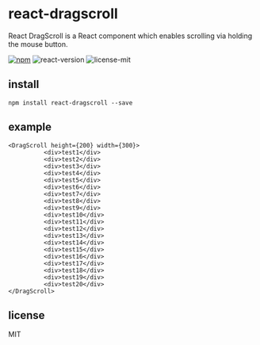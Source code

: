 # react-dragscroll
React DragScroll is a React component which enables scrolling via holding the mouse button.

[![npm](https://img.shields.io/npm/v/react-dragscroll.svg?maxAge=2592000?style=plastic)](https://www.npmjs.com/package/react-dragscroll)
![react-version](https://img.shields.io/badge/react%20version-15.0.0%20or%20later-61dafb.svg)
![license-mit](https://img.shields.io/badge/license-MIT-42cd00.svg)


## install

```
npm install react-dragscroll --save
```

## example

```
<DragScroll height={200} width={300}>
          <div>test1</div>
          <div>test2</div>
          <div>test3</div>
          <div>test4</div>
          <div>test5</div>
          <div>test6</div>
          <div>test7</div>
          <div>test8</div>
          <div>test9</div>
          <div>test10</div>
          <div>test11</div>
          <div>test12</div>
          <div>test13</div>
          <div>test14</div>
          <div>test15</div>
          <div>test16</div>
          <div>test17</div>
          <div>test18</div>
          <div>test19</div>
          <div>test20</div>
</DragScroll>
```


## license

MIT
